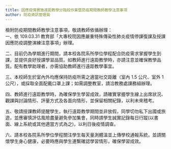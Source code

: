 ```yaml
---
title: 因應疫情實施遠距教學分階段作業暨防疫期間教師教學注意事項
author: 防疫資訊管理員
---
```


檢附防疫期間教師教學注意事項，敬請教師依循辦理： <br>
一、依 109.03.31 教育部「大專校院因應嚴重特殊傳染性肺炎疫情停課復課及授課因應防疫調整演練注意事項」辦理。

二、目前仍為學期進行期間，請本校各院系所學位學程配合防疫需求掌握學生到課，並提供良好授課學習品質。如教師進行遠距教學時，亦請注意並確保教學品質。配有教學助理者，亦需協助教師進行遠距教學事宜。

三、本校師生於室內外均應保持防疫所需之適當社交距離（室內 1.5 公尺、室外 1 公尺），或採取全面配戴口罩上課；如需調整教室，請洽教務處課務組辦理。

四、教師進行遠距教學時，為確保學生學習成效，請確實掌握學生線上出席狀況、觀課與討論情形、評量方式及各面向情形，並保留相關紀錄，以利未來稽考。

五、敬請授課教師提醒學生，執行遠距教學期間並非放假，同學切勿私下出國或旅遊，並應審慎評估風險盡量避免參加集會，同時請學生誠實記錄每日行蹤(以書面、線上系統或其他適當方式為之)，以利日後疫情調查。

六、請本校各院系所學位學程關注學生每天量測體溫並上傳學校通報系統，並請關懷學生身心健康，必要時應與學生連繫確認學習情形，確保學習成效。
